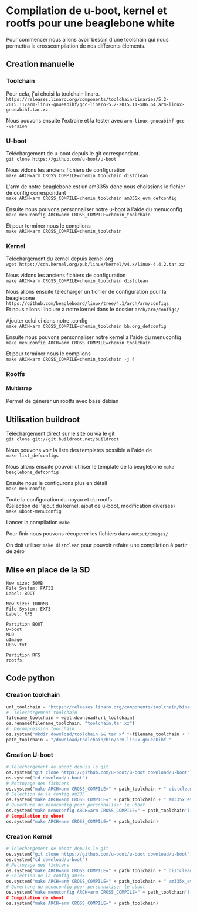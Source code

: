 Compilation de u-boot, kernel et rootfs pour une beaglebone white
============

Pour commencer nous allons avoir besoin d'une toolchain qui nous permettra
la crosscompilation de nos différents élements.

Creation manuelle
----------------

### Toolchain ###


Pour cela, j'ai choisi la toolchain linaro.  
`https://releases.linaro.org/components/toolchain/binaries/5.2-2015.11/arm-linux-gnueabihf/gcc-linaro-5.2-2015.11-x86_64_arm-linux-gnueabihf.tar.xz`

Nous pouvons ensuite l'extraire et la tester avec `arm-linux-gnueabihf-gcc --version`

### U-boot ###

Téléchargement de u-boot depuis le git correspondant.  
`git clone https://github.com/u-boot/u-boot`

Nous vidons les anciens fichiers de configuration  
`make ARCH=arm CROSS_COMPILE=chemin_toolchain distclean`

L'arm de notre beaglebone est un am335x donc nous choissions le fichier de config correspondant  
`make ARCH=arm CROSS_COMPILE=chemin_toolchain am335x_evm_defconfig`

Ensuite nous pouvons personnaliser notre u-boot à l'aide du menuconfig  
`make menuconfig ARCH=arm CROSS_COMPILE=chemin_toolchain`

Et pour terminer nous le compilons  
`make ARCH=arm CROSS_COMPILE=chemin_toolchain`

### Kernel ###

Téléchargement du kernel depuis kernel.org  
`wget https://cdn.kernel.org/pub/linux/kernel/v4.x/linux-4.4.2.tar.xz`

Nous vidons les anciens fichiers de configuration  
`make ARCH=arm CROSS_COMPILE=chemin_toolchain distclean`

Nous allons ensuite télécharger un fichier de configuration pour la beaglebone  
`https://github.com/beagleboard/linux/tree/4.1/arch/arm/configs`  
Et nous allons l'inclure à notre kernel dans le dossier `arch/arm/configs/`  

Ajouter celui ci dans notre .config  
`make ARCH=arm CROSS_COMPILE=chemin_toolchain bb.org_defconfig`

Ensuite nous pouvons personnaliser notre kernel à l'aide du menuconfig  
`make menuconfig ARCH=arm CROSS_COMPILE=chemin_toolchain`

Et pour terminer nous le compilons  
`make ARCH=arm CROSS_COMPILE=chemin_toolchain -j 4`

### Rootfs ###
#### Multistrap ####
Permet de génerer un rootfs avec base débian


Utilisation buildroot
----------------

Téléchargement direct sur le site ou via le git  
`git clone git://git.buildroot.net/buildroot`

Nous pouvons voir la liste des templates possible à l'aide de  
`make list_defconfigs`

Nous allons ensuite pouvoir utiliser le template de la beaglebone
`make beaglebone_defconfig`

Ensuite nous le configurons plus en détail  
`make menuconfig`  

Toute la configuration du noyau et du rootfs....  
(Selection de l'ajout du kernel, ajout de u-boot, modification diverses)  
`make uboot-menuconfig`

Lancer la compilation `make`

Pour finir nous pouvons récuperer les fichiers dans `output/images/`

On doit utiliser `make distclean` pour pouvoir refaire une compilation à partir de zéro

Mise en place de la SD
----------------

~~~
New size: 50MB
File System: FAT32
Label: BOOT

New Size: 1000MB
File System: EXT3
Label: RFS
~~~

~~~
Partition BOOT
U-boot
MLO
uImage
UEnv.txt
~~~

~~~
Partition RFS
rootfs
~~~

Code python
----------------

### Creation toolchain ###

~~~python
url_toolchain = "https://releases.linaro.org/components/toolchain/binaries/5.2-2015.11/arm-linux-gnueabihf/gcc-linaro-5.2-2015.11-x86_64_arm-linux-gnueabihf.tar.xz"
#  Telechargement toolchain
filename_toolchain = wget.download(url_toolchain)
os.rename(filename_toolchain, "toolchain.tar.xz")
#  Decompression toolchain
os.system("mkdir download/toolchain && tar xf "+filename_toolchain + " -C download/toolchain --strip-components 1")
path_toolchain = "/download/toolchain/bin/arm-linux-gnueabihf-"
~~~

### Creation U-boot ###

~~~python
# Telechargement de uboot depuis le git
os.system("git clone https://github.com/u-boot/u-boot download/u-boot")
os.system("cd download/u-boot")
# Nettoyage des fichiers
os.system("make ARCH=arm CROSS_COMPILE=" + path_toolchain + " distclean")
# Selection de la config am335
os.system("make ARCH=arm CROSS_COMPILE=" + path_toolchain + " am335x_evm_defconfig")
# Ouverture du menuconfig pour personnaliser le uboot
os.system("make menuconfig ARCH=arm CROSS_COMPILE=" + path_toolchain") 
# Compilation de uboot
os.system("make ARCH=arm CROSS_COMPILE=" + path_toolchain)
~~~

### Creation Kernel ###

~~~python
# Telechargement de uboot depuis le git
os.system("git clone https://github.com/u-boot/u-boot download/u-boot")
os.system("cd download/u-boot")
# Nettoyage des fichiers
os.system("make ARCH=arm CROSS_COMPILE=" + path_toolchain + " distclean")
# Selection de la config am335
os.system("make ARCH=arm CROSS_COMPILE=" + path_toolchain + " am335x_evm_defconfig")
# Ouverture du menuconfig pour personnaliser le uboot
os.system("make menuconfig ARCH=arm CROSS_COMPILE=" + path_toolchain") 
# Compilation de uboot
os.system("make ARCH=arm CROSS_COMPILE=" + path_toolchain)
~~~